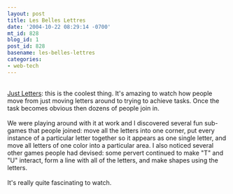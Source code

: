 ```yaml
---
layout: post
title: Les Belles Lettres
date: '2004-10-22 08:29:14 -0700'
mt_id: 828
blog_id: 1
post_id: 828
basename: les-belles-lettres
categories:
- web-tech
---
```

<br /><a href="http://web.okaygo.co.uk/apps/letters/flashcom/">Just Letters</a>: this is the coolest thing. It's amazing to watch how people move from just moving letters around to trying to achieve tasks. Once the task becomes obvious then dozens of people join in.<br /><br />We were playing around with it at work and I discovered several fun sub-games that people joined: move all the letters into one corner, put every instance of a particular letter together so it appears as one single letter, and move all letters of one color into a particular area. I also noticed several other games people had devised: some pervert continued to make "T" and "U" interact, form a line with all of the letters, and make shapes using the letters.<br /><br />It's really quite fascinating to watch.<br /><br /><br />
